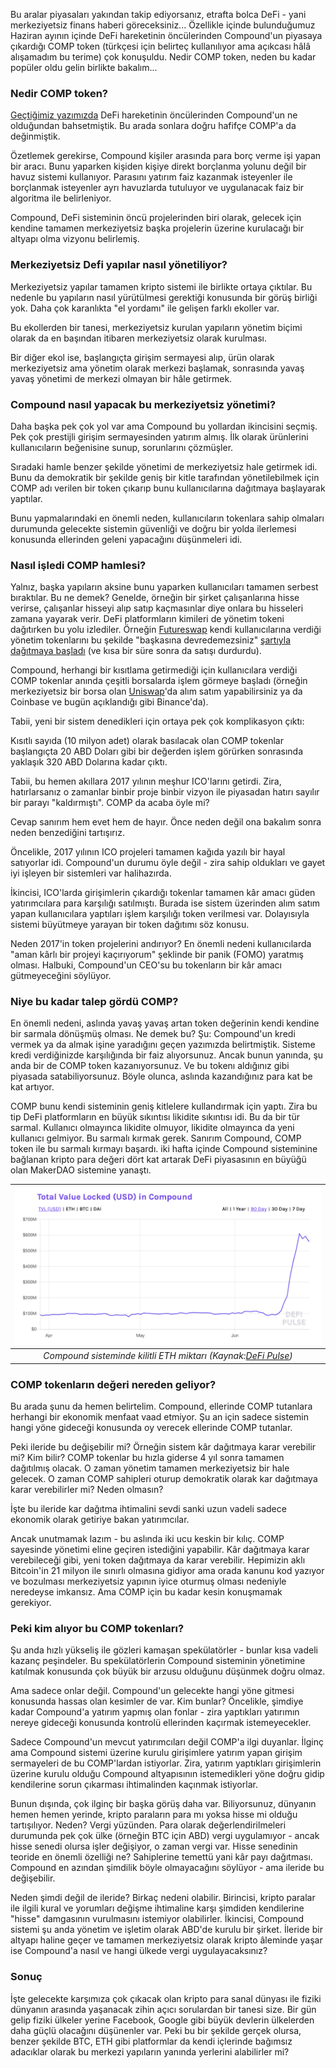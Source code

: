 Bu aralar piyasaları yakından takip ediyorsanız, etrafta bolca DeFi - yani merkeziyetsiz finans haberi göreceksiniz... Özellikle içinde bulunduğumuz Haziran ayının içinde DeFi hareketinin öncülerinden Compound'un piyasaya çıkardığı COMP token (türkçesi için belirteç kullanılıyor ama açıkcası hâlâ alışamadım bu terime) çok konuşuldu. Nedir COMP token, neden bu kadar popüler oldu gelin birlikte bakalım...

### Nedir COMP token?
[Geçtiğimiz yazımızda](https://www.btchaber.com/klasik-bankaciligin-rakibi-compound/) DeFi hareketinin öncülerinden Compound'un ne olduğundan bahsetmiştik. Bu arada sonlara doğru hafifçe COMP'a da değinmiştik. 

Özetlemek gerekirse, Compound kişiler arasında para borç verme işi yapan bir aracı. Bunu yaparken kişiden kişiye direkt borçlanma yolunu değil bir havuz sistemi kullanıyor. Parasını yatırım faiz kazanmak isteyenler ile borçlanmak isteyenler ayrı havuzlarda tutuluyor ve uygulanacak faiz bir algoritma ile belirleniyor. 

Compound, DeFi sisteminin öncü projelerinden biri olarak, gelecek için kendine tamamen merkeziyetsiz başka projelerin üzerine kurulacağı bir altyapı olma vizyonu belirlemiş. 

### Merkeziyetsiz Defi yapılar nasıl yönetiliyor?
Merkeziyetsiz yapılar tamamen kripto sistemi ile birlikte ortaya çıktılar. Bu nedenle bu yapıların nasıl yürütülmesi gerektiği konusunda bir görüş birliği yok. Daha çok karanlıkta "el yordamı" ile gelişen farklı ekoller var. 

Bu ekollerden bir tanesi, merkeziyetsiz kurulan yapıların yönetim biçimi olarak da en başından itibaren merkeziyetsiz olarak kurulması. 

Bir diğer ekol ise, başlangıçta girişim sermayesi alıp, ürün olarak merkeziyetsiz ama yönetim olarak merkezi başlamak, sonrasında yavaş yavaş yönetimi de merkezi olmayan bir hâle getirmek. 

### Compound nasıl yapacak bu merkeziyetsiz yönetimi?
Daha başka pek çok yol var ama Compound bu yollardan ikincisini seçmiş. Pek çok prestijli girişim sermayesinden yatırım almış. İlk olarak ürünlerini kullanıcıların beğenisine sunup, sorunlarını çözmüşler. 

Sıradaki hamle benzer şekilde yönetimi de merkeziyetsiz hale getirmek idi. Bunu da demokratik bir şekilde geniş bir kitle tarafından yönetilebilmek için COMP adı verilen bir token çıkarıp bunu kullanıcılarına dağıtmaya başlayarak yaptılar. 

Bunu yapmalarındaki en önemli neden, kullanıcıların tokenlara sahip olmaları durumunda gelecekte sistemin güvenliği ve doğru bir yolda ilerlemesi konusunda ellerinden geleni yapacağını düşünmeleri idi. 

### Nasıl işledi COMP hamlesi?
Yalnız, başka yapıların aksine bunu yaparken kullanıcıları tamamen serbest bıraktılar. Bu ne demek? Genelde, örneğin bir şirket çalışanlarına hisse verirse, çalışanlar hisseyi alıp satıp kaçmasınlar diye onlara bu hisseleri zamana yayarak verir. DeFi platformların kimileri de yönetim tokeni dağıtırken bu yolu izlediler. Örneğin [Futureswap](https://www.futureswap.com/) kendi kullanıcılarına verdiği yönetim tokenlarını bu şekilde "başkasına devredemezsiniz" [şartıyla dağıtmaya başladı](https://defirate.com/futureswap-launches/) (ve kısa bir süre sonra da satışı durdurdu). 

Compound, herhangi bir kısıtlama getirmediği için kullanıcılara verdiği COMP tokenlar anında çeşitli borsalarda işlem görmeye başladı (örneğin merkeziyetsiz bir borsa olan [Uniswap](https://uniswap.exchange/)'da alım satım yapabilirsiniz ya da Coinbase ve bugün açıklandığı gibi Binance'da). 

Tabii, yeni bir sistem denedikleri için ortaya pek çok komplikasyon çıktı: 

Kısıtlı sayıda (10 milyon adet) olarak basılacak olan COMP tokenlar başlangıçta 20 ABD Doları gibi bir değerden işlem görürken sonrasında yaklaşık 320 ABD Dolarına kadar çıktı. 

Tabii, bu hemen akıllara 2017 yılının meşhur ICO'larını getirdi. Zira, hatırlarsanız o zamanlar binbir proje binbir vizyon ile piyasadan hatırı sayılır bir parayı "kaldırmıştı". COMP da acaba öyle mi?

Cevap sanırım hem evet hem de hayır. Önce neden değil ona bakalım sonra neden benzediğini tartışırız. 

Öncelikle, 2017 yılının ICO projeleri tamamen kağıda yazılı bir hayal satıyorlar idi. Compound'un durumu öyle değil - zira sahip oldukları ve gayet iyi işleyen bir sistemleri var halihazırda. 

İkincisi, ICO'larda girişimlerin çıkardığı tokenlar tamamen kâr amacı güden yatırımcılara para karşılığı satılmıştı. Burada ise sistem üzerinden alım satım yapan kullanıcılara yaptıları işlem karşılığı token verilmesi var. Dolayısıyla sistemi büyütmeye yarayan bir token dağıtımı söz konusu. 

Neden 2017'in token projelerini andırıyor? En önemli nedeni kullanıcılarda "aman kârlı bir projeyi kaçırıyorum" şeklinde bir panik (FOMO) yaratmış olması. Halbuki, Compound'un CEO'su bu tokenların bir kâr amacı gütmeyeceğini söylüyor. 

### Niye bu kadar talep gördü COMP? 
En önemli nedeni, aslında yavaş yavaş artan token değerinin kendi kendine bir sarmala dönüşmüş olması. Ne demek bu? Şu: Compound'un kredi vermek ya da almak işine yaradığını geçen yazımızda belirtmiştik. Sisteme kredi verdiğinizde karşılığında bir faiz alıyorsunuz. Ancak bunun yanında, şu anda bir de COMP token kazanıyorsunuz. Ve bu tokenı aldığınız gibi piyasada satabiliyorsunuz. Böyle olunca, aslında kazandığınız para kat be kat artıyor. 

COMP bunu kendi sisteminin geniş kitlelere kullandırmak için yaptı. Zira bu tip DeFi platformların en büyük sıkıntısı likidite sıkıntısı idi. Bu da bir tür sarmal. Kullanıcı olmayınca likidite olmuyor, likidite olmayınca da yeni kullanıcı gelmiyor. Bu sarmalı kırmak gerek. Sanırım Compound, COMP token ile bu sarmalı kırmayı başardı. iki hafta içinde Compound sisteminine bağlanan kripto para değeri dört kat artarak DeFi piyasasının en büyüğü olan MakerDAO sistemine yanaştı. 

| ![Compound Locked ETH](/assets/Compound_Locked_Value.png)| 
|:--:| 
| *Compound sisteminde kilitli ETH miktarı (Kaynak:[DeFi Pulse](https://defipulse.com/compound))* |

### COMP tokenların değeri nereden geliyor?

Bu arada şunu da hemen belirtelim. Compound, ellerinde COMP tutanlara herhangi bir ekonomik menfaat vaad etmiyor. Şu an için sadece sistemin hangi yöne gideceği konusunda oy verecek ellerinde COMP tutanlar. 

Peki ileride bu değişebilir mi? Örneğin sistem kâr dağıtmaya karar verebilir mi? Kim bilir? COMP tokenlar bu hızla giderse 4 yıl sonra tamamen dağıtılmış olacak. O zaman yönetim tamamen merkeziyetsiz bir hale gelecek. O zaman COMP sahipleri oturup demokratik olarak kar dağıtmaya karar verebilirler mi? Neden olmasın? 

İşte bu ileride kar dağıtma ihtimalini sevdi sanki uzun vadeli sadece ekonomik olarak getiriye bakan yatırımcılar. 

Ancak unutmamak lazım - bu aslında iki ucu keskin bir kılıç. COMP sayesinde yönetimi eline geçiren istediğini yapabilir. Kâr dağıtmaya karar verebileceği gibi, yeni token dağıtmaya da karar verebilir. Hepimizin aklı Bitcoin'in 21 milyon ile sınırlı olmasına gidiyor ama orada kanunu kod yazıyor ve bozulması merkeziyetsiz yapının iyice oturmuş olması nedeniyle neredeyse imkansız. Ama COMP için bu kadar kesin konuşmamak gerekiyor.

### Peki kim alıyor bu COMP tokenları? 

Şu anda hızlı yükseliş ile gözleri kamaşan spekülatörler - bunlar kısa vadeli kazanç peşindeler. Bu spekülatörlerin Compound sisteminin yönetimine katılmak konusunda çok büyük bir arzusu olduğunu düşünmek doğru olmaz.

Ama sadece onlar değil. Compound'un gelecekte hangi yöne gitmesi konusunda hassas olan kesimler de var. Kim bunlar? Öncelikle, şimdiye kadar Compound'a yatırım yapmış olan fonlar - zira yaptıkları yatırımın nereye gideceği konusunda kontrolü ellerinden kaçırmak istemeyecekler. 

Sadece Compound'un mevcut yatırımcıları değil COMP'a ilgi duyanlar. İlginç ama Compound sistemi üzerine kurulu girişimlere yatırım yapan girişim sermayeleri de bu COMP'lardan istiyorlar. Zira, yatırım yaptıkları girişimlerin üzerine kurulu olduğu Compound altyapısının istemedikleri yöne doğru gidip kendilerine sorun çıkarması ihtimalinden kaçınmak istiyorlar.

Bunun dışında, çok ilginç bir başka görüş daha var. Biliyorsunuz, dünyanın hemen hemen yerinde, kripto paraların para mı yoksa hisse mi olduğu tartışılıyor. Neden? Vergi yüzünden. Para olarak değerlendirilmeleri durumunda pek çok ülke (örneğin BTC için ABD) vergi uygulamıyor - ancak hisse senedi olursa işler değişiyor, o zaman vergi var. Hisse senedinin teoride en önemli özelliği ne? Sahiplerine temettü yani kâr payı dağıtması. Compound en azından şimdilik böyle olmayacağını söylüyor - ama ileride bu değişebilir. 

Neden şimdi değil de ileride? Birkaç nedeni olabilir. Birincisi, kripto paralar ile ilgili kural ve yorumları değişme ihtimaline karşı şimdiden kendilerine "hisse" damgasının vurulmasını istemiyor olabilirler.  İkincisi, Compound sistemi şu anda yönetim ve işletim olarak ABD'de kurulu bir şirket. İleride bir altyapı haline geçer ve tamamen merkeziyetsiz olarak kripto âleminde yaşar ise Compound'a nasıl ve hangi ülkede vergi uygulayacaksınız?

### Sonuç
İşte gelecekte karşımıza çok çıkacak olan kripto para sanal dünyası ile fiziki dünyanın arasında yaşanacak zihin açıcı sorulardan bir tanesi size. Bir gün gelip fiziki ülkeler yerine Facebook, Google gibi büyük devlerin ülkelerden daha güçlü olacağını düşünenler var. Peki bu bir şekilde gerçek olursa, benzer şekilde BTC, ETH gibi platformlar da kendi içlerinde bağımsız adacıklar olarak bu merkezi yapıların yanında yerlerini alabilirler mi?